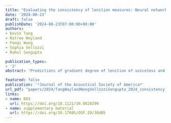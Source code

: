 ```yaml
---
title: "Evaluating the consistency of lenition measures: Neural networks' posterior probability, intensity velocity, and duration"
date: '2024-08-23'
draft: false
publishDate: '2024-08-23T07:00:00+00:00'
authors:
- Kevin Tang
- Ratree Wayland
- Fenqi Wang
- Sophia Vellozzi
- Rahul Sengupta

publication_types:
- '2'
abstract: 'Predictions of gradient degree of lenition of voiceless and voiced stops in a corpus of Argentine Spanish are evaluated using three acoustic measures (minimum and maximum intensity velocity and duration) and two recurrent neural network (Phonet) measures (posterior probabilities of sonorant and continuant phonological features). While mixed and inconsistent predictions were obtained across the acoustic metrics, sonorant and continuant probability values were consistently in the direction predicted by known factors of a stop’s lenition with respect to its voicing, place of articulation, and surrounding contexts. The results suggest the effectiveness of Phonet as an additional or alternative method of lenition measurement. Furthermore, this study has enhanced the accessibility of Phonet by releasing the trained Spanish Phonet model used in this study and a pipeline with step-by-step instructions for training and inferencing new models. '

featured: false
publication: '*Journal of the Acoustical Society of America*'
url_pdf: "papers/2024/TangWaylandWangVellozziSengupta_2024_consistency_JASA.pdf"
links:
- name: DOI
  url: https://doi.org/10.1121/10.0028299
- name: supplementary material
  url: https://doi.org/10.17605/OSF.IO/384B5
---
```

